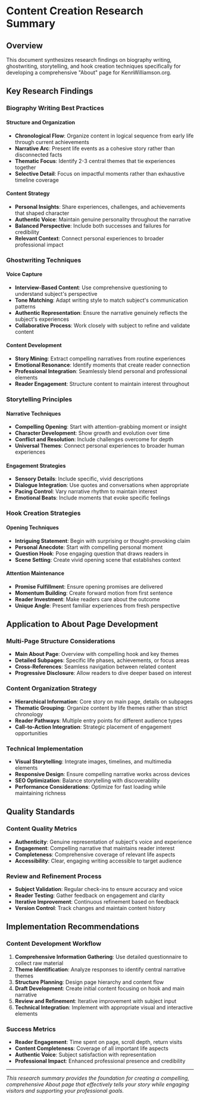 # Content Creation Research Summary

## Overview
This document synthesizes research findings on biography writing, ghostwriting, storytelling, and hook creation techniques specifically for developing a comprehensive "About" page for KennWilliamson.org.

## Key Research Findings

### Biography Writing Best Practices

#### Structure and Organization
- **Chronological Flow**: Organize content in logical sequence from early life through current achievements
- **Narrative Arc**: Present life events as a cohesive story rather than disconnected facts
- **Thematic Focus**: Identify 2-3 central themes that tie experiences together
- **Selective Detail**: Focus on impactful moments rather than exhaustive timeline coverage

#### Content Strategy
- **Personal Insights**: Share experiences, challenges, and achievements that shaped character
- **Authentic Voice**: Maintain genuine personality throughout the narrative
- **Balanced Perspective**: Include both successes and failures for credibility
- **Relevant Context**: Connect personal experiences to broader professional impact

### Ghostwriting Techniques

#### Voice Capture
- **Interview-Based Content**: Use comprehensive questioning to understand subject's perspective
- **Tone Matching**: Adapt writing style to match subject's communication patterns
- **Authentic Representation**: Ensure the narrative genuinely reflects the subject's experiences
- **Collaborative Process**: Work closely with subject to refine and validate content

#### Content Development
- **Story Mining**: Extract compelling narratives from routine experiences
- **Emotional Resonance**: Identify moments that create reader connection
- **Professional Integration**: Seamlessly blend personal and professional elements
- **Reader Engagement**: Structure content to maintain interest throughout

### Storytelling Principles

#### Narrative Techniques
- **Compelling Opening**: Start with attention-grabbing moment or insight
- **Character Development**: Show growth and evolution over time
- **Conflict and Resolution**: Include challenges overcome for depth
- **Universal Themes**: Connect personal experiences to broader human experiences

#### Engagement Strategies
- **Sensory Details**: Include specific, vivid descriptions
- **Dialogue Integration**: Use quotes and conversations when appropriate
- **Pacing Control**: Vary narrative rhythm to maintain interest
- **Emotional Beats**: Include moments that evoke specific feelings

### Hook Creation Strategies

#### Opening Techniques
- **Intriguing Statement**: Begin with surprising or thought-provoking claim
- **Personal Anecdote**: Start with compelling personal moment
- **Question Hook**: Pose engaging question that draws readers in
- **Scene Setting**: Create vivid opening scene that establishes context

#### Attention Maintenance
- **Promise Fulfillment**: Ensure opening promises are delivered
- **Momentum Building**: Create forward motion from first sentence
- **Reader Investment**: Make readers care about the outcome
- **Unique Angle**: Present familiar experiences from fresh perspective

## Application to About Page Development

### Multi-Page Structure Considerations
- **Main About Page**: Overview with compelling hook and key themes
- **Detailed Subpages**: Specific life phases, achievements, or focus areas
- **Cross-References**: Seamless navigation between related content
- **Progressive Disclosure**: Allow readers to dive deeper based on interest

### Content Organization Strategy
- **Hierarchical Information**: Core story on main page, details on subpages
- **Thematic Grouping**: Organize content by life themes rather than strict chronology
- **Reader Pathways**: Multiple entry points for different audience types
- **Call-to-Action Integration**: Strategic placement of engagement opportunities

### Technical Implementation
- **Visual Storytelling**: Integrate images, timelines, and multimedia elements
- **Responsive Design**: Ensure compelling narrative works across devices
- **SEO Optimization**: Balance storytelling with discoverability
- **Performance Considerations**: Optimize for fast loading while maintaining richness

## Quality Standards

### Content Quality Metrics
- **Authenticity**: Genuine representation of subject's voice and experience
- **Engagement**: Compelling narrative that maintains reader interest
- **Completeness**: Comprehensive coverage of relevant life aspects
- **Accessibility**: Clear, engaging writing accessible to target audience

### Review and Refinement Process
- **Subject Validation**: Regular check-ins to ensure accuracy and voice
- **Reader Testing**: Gather feedback on engagement and clarity
- **Iterative Improvement**: Continuous refinement based on feedback
- **Version Control**: Track changes and maintain content history

## Implementation Recommendations

### Content Development Workflow
1. **Comprehensive Information Gathering**: Use detailed questionnaire to collect raw material
2. **Theme Identification**: Analyze responses to identify central narrative themes
3. **Structure Planning**: Design page hierarchy and content flow
4. **Draft Development**: Create initial content focusing on hook and main narrative
5. **Review and Refinement**: Iterative improvement with subject input
6. **Technical Integration**: Implement with appropriate visual and interactive elements

### Success Metrics
- **Reader Engagement**: Time spent on page, scroll depth, return visits
- **Content Completeness**: Coverage of all important life aspects
- **Authentic Voice**: Subject satisfaction with representation
- **Professional Impact**: Enhanced professional presence and credibility

---

*This research summary provides the foundation for creating a compelling, comprehensive About page that effectively tells your story while engaging visitors and supporting your professional goals.*

